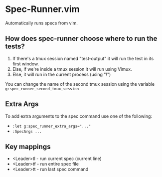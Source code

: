 Spec-Runner.vim
===============

Automatically runs specs from vim.


How does spec-runner choose where to run the tests?
------------------------------------------------------

1. If there's a tmux session named "test-output" it will run the test in its first window.
2. Else, if we're inside a tmux session it will run using Vimux.
3. Else, it will run in the current process (using "!")

You can change the name of the second tmux session using the variable `g:spec_runner_second_tmux_session`

Extra Args
----------

To add extra arguments to the spec command use one of the following:

* `:let g:spec_runner_extra_args="..."`
* `:SpecArgs ...`

Key mappings
------------

* &lt;Leader&gt;tl - run current spec (current line)
* &lt;Leader&gt;tf - run entire spec file
* &lt;Leader&gt;tt - run last spec command

